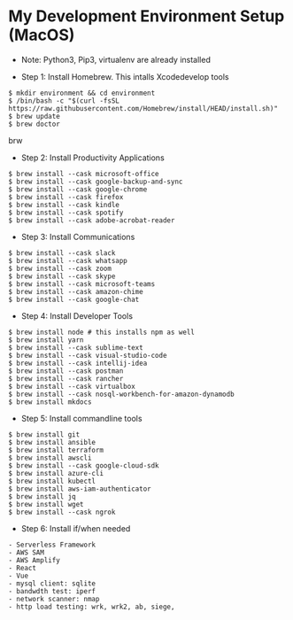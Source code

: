 # My Development Environment Setup (MacOS)

- Note: Python3, Pip3, virtualenv are already installed

- Step 1: Install Homebrew. This intalls Xcodedevelop tools
```
$ mkdir environment && cd environment
$ /bin/bash -c "$(curl -fsSL https://raw.githubusercontent.com/Homebrew/install/HEAD/install.sh)"
$ brew update
$ brew doctor
```
brw 
- Step 2: Install Productivity Applications
```
$ brew install --cask microsoft-office
$ brew install --cask google-backup-and-sync
$ brew install --cask google-chrome
$ brew install --cask firefox
$ brew install --cask kindle
$ brew install --cask spotify
$ brew install --cask adobe-acrobat-reader
```

- Step 3: Install Communications
```
$ brew install --cask slack
$ brew install --cask whatsapp
$ brew install --cask zoom
$ brew install --cask skype
$ brew install --cask microsoft-teams
$ brew install --cask amazon-chime
$ brew install --cask google-chat
```

- Step 4: Install Developer Tools
```
$ brew install node # this installs npm as well
$ brew install yarn
$ brew install --cask sublime-text
$ brew install --cask visual-studio-code
$ brew install --cask intellij-idea
$ brew install --cask postman
$ brew install --cask rancher
$ brew install --cask virtualbox
$ brew install --cask nosql-workbench-for-amazon-dynamodb
$ brew install mkdocs
```

- Step 5: Install commandline tools
```
$ brew install git
$ brew install ansible
$ brew install terraform
$ brew install awscli
$ brew install --cask google-cloud-sdk
$ brew install azure-cli
$ brew install kubectl
$ brew install aws-iam-authenticator
$ brew install jq
$ brew install wget
$ brew install --cask ngrok
```

- Step 6: Install if/when needed
```
- Serverless Framework
- AWS SAM
- AWS Amplify
- React
- Vue
- mysql client: sqlite
- bandwdth test: iperf
- network scanner: nmap
- http load testing: wrk, wrk2, ab, siege, 
```

